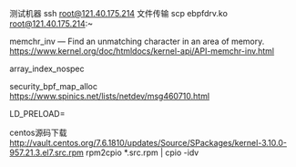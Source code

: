 测试机器    ssh root@121.40.175.214
文件传输    scp ebpfdrv.ko root@121.40.175.214:~

memchr_inv — Find an unmatching character in an area of memory.
https://www.kernel.org/doc/htmldocs/kernel-api/API-memchr-inv.html

array_index_nospec

security_bpf_map_alloc https://www.spinics.net/lists/netdev/msg460710.html



LD_PRELOAD=
 
centos源码下载 http://vault.centos.org/7.6.1810/updates/Source/SPackages/kernel-3.10.0-957.21.3.el7.src.rpm
rpm2cpio *.src.rpm | cpio -idv